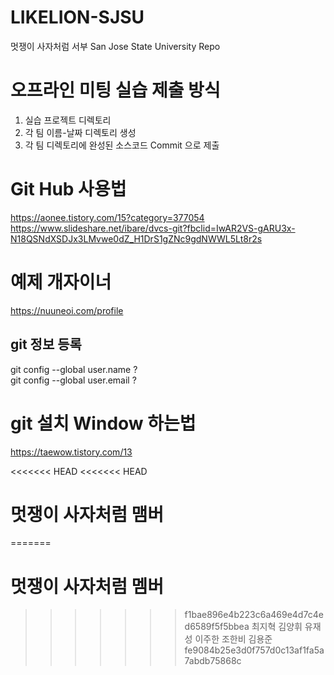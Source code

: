 # LIKELION-SJSU
멋쟁이 사자처럼 서부 San Jose State University Repo

# 오프라인 미팅 실습 제출 방식
1. 실습 프로젝트 디렉토리
2. 각 팀 이름-날짜 디렉토리 생성
3. 각 팀 디렉토리에 완성된 소스코드 Commit 으로 제출

# Git Hub 사용법
https://aonee.tistory.com/15?category=377054
https://www.slideshare.net/ibare/dvcs-git?fbclid=IwAR2VS-gARU3x-N18QSNdXSDJx3LMvwe0dZ_H1DrS1gZNc9gdNWWL5Lt8r2s

# 예제 개자이너
https://nuuneoi.com/profile

## git 정보 등록
git config --global user.name ?  
git config --global user.email ?

# git 설치 Window 하는법
https://taewow.tistory.com/13

<<<<<<< HEAD
<<<<<<< HEAD

# 멋쟁이 사자처럼 맴버
=======
# 멋쟁이 사자처럼 멤버
>>>>>>> f1bae896e4b223c6a469e4d7c4ed6589f5f5bbea
최지혁 
김양휘
유재성
이주한
조한비
김용준
>>>>>>> fe9084b25e3d0f757d0c13af1fa5a7abdb75868c
